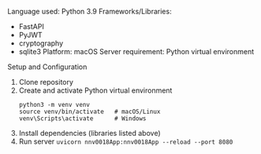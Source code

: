 Language used: Python 3.9
Frameworks/Libraries: 
- FastAPI
- PyJWT
- cryptography
- sqlite3
Platform: macOS
Server requirement: Python virtual environment

Setup and Configuration
1. Clone repository
2. Create and activate Python virtual environment
    ```
    python3 -m venv venv
    source venv/bin/activate   # macOS/Linux
    venv\Scripts\activate      # Windows
    ```
3. Install dependencies (libraries listed above)
4. Run server
    ```uvicorn nnv0018App:nnv0018App --reload --port 8080```